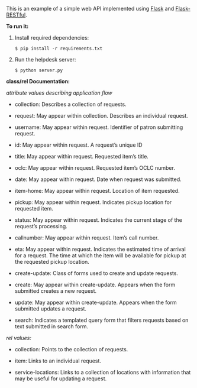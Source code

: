 This is an example of a simple web API implemented using
[Flask](http://flask.pocoo.org/) and
[Flask-RESTful](http://flask-restful.readthedocs.org/en/latest/).

**To run it:**
1. Install required dependencies:
   ```
   $ pip install -r requirements.txt
   ``` 

2. Run the helpdesk server:
   ```
   $ python server.py
   ```
   
__**class/rel Documentation:**__

*attribute values describing application flow*

- collection: Describes a collection of requests.

- request: May appear within collection. Describes an individual request.

- username: May appear within request. Identifier of patron submitting request.

- id: May appear within request. A request’s unique ID

- title: May appear within request. Requested item’s title.

- oclc: May appear within request. Requested item’s OCLC number.

- date: May appear within request. Date when request was submitted.

- item-home: May appear within request. Location of item requested.

- pickup: May appear within request. Indicates pickup location for requested item.

- status: May appear within request. Indicates the current stage of the request’s processing.

- callnumber: May appear within request. Item’s call number.

- eta: May appear within request. Indicates the estimated time of arrival for a request. The time at which the item will be available for pickup at the requested pickup location.

- create-update: Class of forms used to create and update requests.

- create: May appear within create-update. Appears when the form submitted creates a new request.

- update: May appear within create-update. Appears when the form submitted updates a request.

- search: Indicates a templated query form that filters requests based on text submitted in search form.

*rel values:*

- collection: Points to the collection of requests.

- item: Links to an individual request.

- service-locations: Links to a collection of locations with information that may be useful for updating a request.
   

